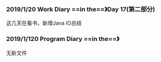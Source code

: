 ### 2019/1/20	Work Diary ==in the==》Day 17(第二部分)

这几天在看书，新增Java IO总结

### 2019/1/120	Program Diary	==in the==》

无新文件

